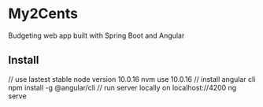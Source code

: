 # My2Cents
Budgeting web app built with Spring Boot and Angular

## Install
// use lastest stable node version 10.0.16
nvm use 10.0.16
// install angular cli
npm install -g @angular/cli
// run server locally on localhost://4200
ng serve 
